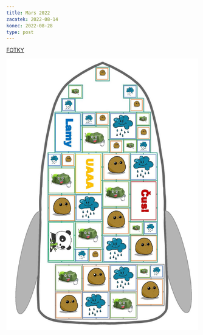 ```yaml
---
title: Mars 2022
zacatek: 2022-08-14
konec: 2022-08-28
type: post
---
```

[F﻿OTKY](https://keblany.rajce.idnes.cz/Tabor_2022_-_Mars/)

![](raketa2-page-001.jpg)
